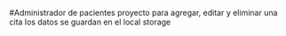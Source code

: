 #Administrador de pacientes
proyecto para agregar, editar y eliminar una cita
los datos se guardan en el local storage